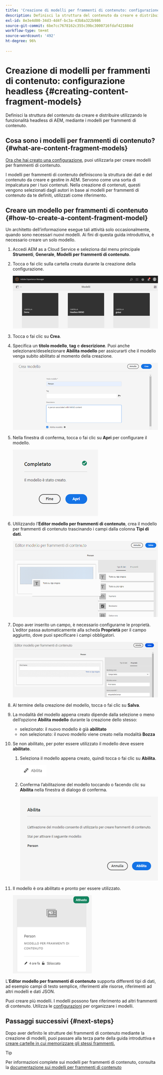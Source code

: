 ```yaml
---
title: 'Creazione di modelli per frammenti di contenuto: configurazione headless'
description: Definisci la struttura del contenuto da creare e distribuire utilizzando le funzionalità headless di AEM, mediante i modelli per frammenti di contenuto.
exl-id: 8e3e4d00-34d3-4d4f-bc3a-43b8a322b986
source-git-commit: 6be7cc7678162c355c39bc3000716fdaf421884d
workflow-type: tm+mt
source-wordcount: '492'
ht-degree: 96%

---
```


# Creazione di modelli per frammenti di contenuto: configurazione headless {#creating-content-fragment-models}

Definisci la struttura del contenuto da creare e distribuire utilizzando le funzionalità headless di AEM, mediante i modelli per frammenti di contenuto.

## Cosa sono i modelli per frammenti di contenuto? {#what-are-content-fragment-models}

[Ora che hai creato una configurazione,](create-configuration.md) puoi utilizzarla per creare modelli per frammenti di contenuto.

I modelli per frammenti di contenuto definiscono la struttura dei dati e del contenuto da creare e gestire in AEM. Servono come una sorta di impalcatura per i tuoi contenuti. Nella creazione di contenuti, questi vengono selezionati dagli autori in base ai modelli per frammenti di contenuto da te definiti, utilizzati come riferimento.

## Creare un modello per frammenti di contenuto {#how-to-create-a-content-fragment-model}

Un architetto dell’informazione esegue tali attività solo occasionalmente, quando sono necessari nuovi modelli. Ai fini di questa guida introduttiva, è necessario creare un solo modello.

1. Accedi AEM as a Cloud Service e seleziona dal menu principale **Strumenti**, **Generale**, **Modelli per frammenti di contenuto**.
1. Tocca o fai clic sulla cartella creata durante la creazione della configurazione.

   ![Cartella dei modelli](../assets/models-folder.png)
1. Tocca o fai clic su **Crea**.
1. Specifica un **titolo modello**, **tag** e **descrizione**. Puoi anche selezionare/deselezionare **Abilita modello** per assicurarti che il modello venga subito abilitato al momento della creazione.

   ![Creare un modello](../assets/models-create.png)
1. Nella finestra di conferma, tocca o fai clic su **Apri** per configurare il modello.

   ![Finestra di conferma](../assets/models-confirmation.png)
1. Utilizzando l’**Editor modello per frammenti di contenuto**, crea il modello per frammenti di contenuto trascinando i campi dalla colonna **Tipi di dati**.

   ![Trascinare i campi](../assets/models-drag-and-drop.png)

1. Dopo aver inserito un campo, è necessario configurarne le proprietà. L’editor passa automaticamente alla scheda **Proprietà** per il campo aggiunto, dove puoi specificare i campi obbligatori.

   ![Configurare proprietà](../assets/models-configure-properties.png)

1. Al termine della creazione del modello, tocca o fai clic su **Salva**.

1. La modalità del modello appena creato dipende dalla selezione o meno dell’opzione **Abilita modello** durante la creazione dello stesso:
   * selezionato: il nuovo modello è già **abilitato**
   * non selezionato: il nuovo modello viene creato nella modalità **Bozza**

1. Se non abilitato, per poter essere utilizzato il modello deve essere **abilitato**.
   1. Seleziona il modello appena creato, quindi tocca o fai clic su **Abilita**.

      ![Abilitazione del modello](../assets/models-enable.png)
   1. Conferma l’abilitazione del modello toccando o facendo clic su **Abilita** nella finestra di dialogo di conferma.

      ![Abilitazione della finestra di dialogo di conferma](../assets/models-enabling.png)
1. Il modello è ora abilitato e pronto per essere utilizzato.

   ![Modello abilitato](../assets/models-enabled.png)

L’**Editor modello per frammenti di contenuto** supporta differenti tipi di dati, ad esempio campi di testo semplice, riferimenti alle risorse, riferimenti ad altri modelli e dati JSON.

Puoi creare più modelli. I modelli possono fare riferimento ad altri frammenti di contenuto. Utilizza le [configurazioni](create-configuration.md) per organizzare i modelli.

## Passaggi successivi {#next-steps}

Dopo aver definito le strutture dei frammenti di contenuto mediante la creazione di modelli, puoi passare alla terza parte della guida introduttiva e [creare cartelle in cui memorizzare gli stessi frammenti.](create-assets-folder.md)

>[!TIP]
>
>Per informazioni complete sui modelli per frammenti di contenuto, consulta la [documentazione sui modelli per frammenti di contenuto](/help/sites-cloud/administering/content-fragments/content-fragments-models.md)
